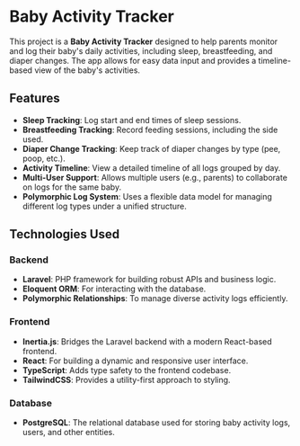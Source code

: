 # Baby Activity Tracker

This project is a **Baby Activity Tracker** designed to help parents monitor and log their baby's daily activities, including sleep, breastfeeding, and diaper changes. The app allows for easy data input and provides a timeline-based view of the baby's activities.

## Features

- **Sleep Tracking**: Log start and end times of sleep sessions.
- **Breastfeeding Tracking**: Record feeding sessions, including the side used.
- **Diaper Change Tracking**: Keep track of diaper changes by type (pee, poop, etc.).
- **Activity Timeline**: View a detailed timeline of all logs grouped by day.
- **Multi-User Support**: Allows multiple users (e.g., parents) to collaborate on logs for the same baby.
- **Polymorphic Log System**: Uses a flexible data model for managing different log types under a unified structure.

## Technologies Used

### Backend
- **Laravel**: PHP framework for building robust APIs and business logic.
- **Eloquent ORM**: For interacting with the database.
- **Polymorphic Relationships**: To manage diverse activity logs efficiently.

### Frontend
- **Inertia.js**: Bridges the Laravel backend with a modern React-based frontend.
- **React**: For building a dynamic and responsive user interface.
- **TypeScript**: Adds type safety to the frontend codebase.
- **TailwindCSS**: Provides a utility-first approach to styling.

### Database
- **PostgreSQL**: The relational database used for storing baby activity logs, users, and other entities.

